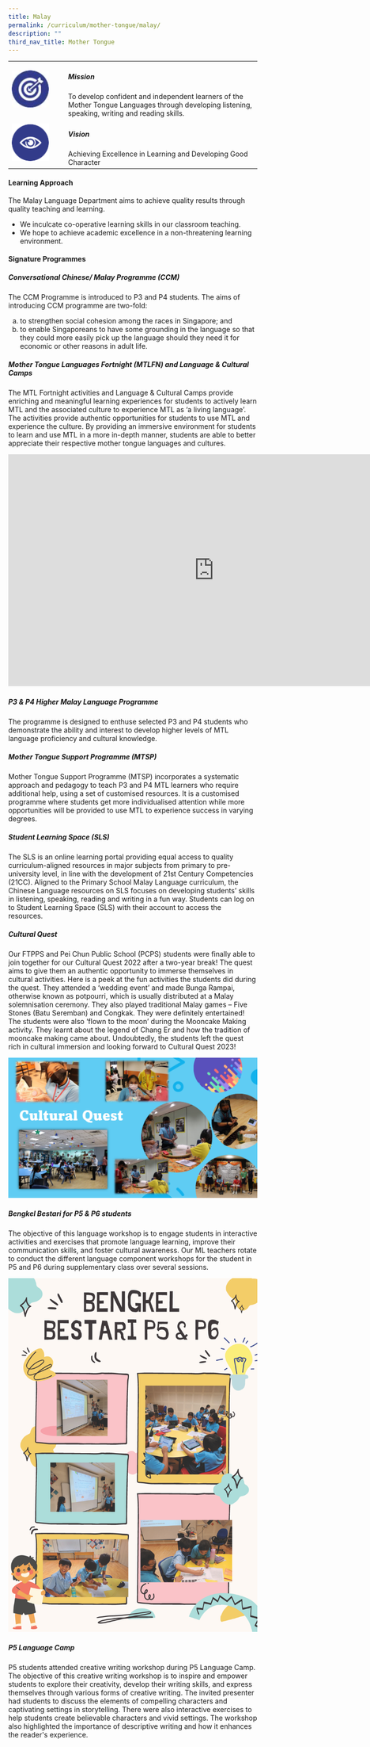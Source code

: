 ```yaml
---
title: Malay
permalink: /curriculum/mother-tongue/malay/
description: ""
third_nav_title: Mother Tongue
---
```

<table>
	<tbody><tr>
		<td width="100px">
			<img src="/images/mission.jpg" style="height:75px; width:75px">
		</td>
		<td> 
			<h5><b>Mission</b></h5>
			To develop confident and independent learners of the Mother Tongue Languages through developing listening, speaking, writing and reading skills.
		</td>
	</tr>
	<tr>
		<td>
			<img src="/images/vision.png" style="height:75px; width:75px">
		</td>
		<td> 
			<h5><b>Vision</b></h5>
			Achieving Excellence in Learning and Developing Good Character
		</td>
	</tr>
</tbody></table>

<h4><b> Learning Approach</b></h4>

The Malay Language Department aims to achieve quality results through quality teaching and learning.  

*   We inculcate co-operative learning skills in our classroom teaching.
*   We hope to achieve academic excellence in a non-threatening learning environment.

<h4><b> Signature Programmes</b></h4>
<h5><b> Conversational Chinese/ Malay Programme (CCM)  </b></h5>

The CCM Programme is introduced to P3 and P4 students. The aims of introducing CCM programme are two-fold:

<ol style="list-style-type:lower-alpha">
	<li> to strengthen social cohesion among the races in Singapore; and</li>
	<li> to enable Singaporeans to have some grounding in the language so that they could more easily  pick up the language should they need it for economic or other reasons in adult life.</li>
	</ol>
<h5><b>Mother Tongue Languages Fortnight (MTLFN) and Language &amp; Cultural Camps</b></h5>

The MTL Fortnight activities and Language &amp; Cultural Camps provide enriching and meaningful learning experiences for students to actively learn MTL and the associated culture to experience MTL as ‘a living language’. The activities provide authentic opportunities for students to use MTL and experience the culture. By providing an immersive environment for students to learn and use MTL in a more in-depth manner, students are able to better appreciate their respective mother tongue languages and cultures.

<iframe allowfullscreen="" allow="accelerometer; autoplay; clipboard-write; encrypted-media; gyroscope; picture-in-picture; web-share" frameborder="0" title="YouTube video player" src="https://www.youtube.com/embed/BSqFoIp7F_k" height="468" width="832"></iframe>

<h5><b>P3 &amp; P4 Higher Malay Language Programme</b></h5>

The programme is designed to enthuse selected P3 and P4 students who demonstrate the ability and interest to develop higher levels of MTL language proficiency and cultural knowledge.

<h5><b>Mother Tongue Support Programme (MTSP)</b></h5>

Mother Tongue Support Programme (MTSP) incorporates a systematic approach and pedagogy to teach P3 and P4 MTL learners who require additional help, using a set of customised resources. It is a customised programme where students get more individualised attention while more opportunities will be provided to use MTL to experience success in varying degrees.

<h5><b>Student Learning Space (SLS)</b></h5>

The SLS is an online learning portal providing equal access to quality curriculum-aligned resources in major subjects from primary to pre-university level, in line with the development of 21st Century Competencies (21CC). Aligned to the Primary School Malay Language curriculum, the Chinese Language resources on SLS focuses on developing students’ skills in listening, speaking, reading and writing in a fun way. Students can log on to Student Learning Space (SLS) with their account to access the resources.

<h5><b> Cultural Quest </b></h5>

Our FTPPS and Pei Chun Public School (PCPS) students were finally able to join together for our Cultural Quest 2022 after a two-year break! The quest aims to give them an authentic opportunity to immerse themselves in cultural activities. Here is a peek at the fun activities the students did during the quest. They attended a ‘wedding event’ and made Bunga Rampai, otherwise known as potpourri, which is usually distributed at a Malay solemnisation ceremony. They also played traditional Malay games – Five Stones (Batu Seremban) and Congkak. They were definitely entertained! The students were also ‘flown to the moon’ during the Mooncake Making activity. They learnt about the legend of Chang Er and how the tradition of mooncake making came about. Undoubtedly, the students left the quest rich in cultural immersion and looking forward to Cultural Quest 2023!

![Cultural Quest](/images/Curriculum/Mother%20Tongue/Malay/cultural%20quest.jpg)

<h5><b>Bengkel Bestari for P5 &amp; P6 students</b></h5>

The objective of this language workshop is to engage students in interactive activities and exercises that promote language learning, improve their communication skills, and foster cultural awareness. Our ML teachers rotate to conduct the different language component workshops for the student in P5 and P6 during supplementary class over several sessions.

![Bengkel Bestari](/images/Curriculum/Mother%20Tongue/Malay/bengkel%20bestari%20p5%20&amp;%20p6%20(2).jpg)

<h5><b>P5 Language Camp </b></h5>

P5 students attended creative writing workshop during P5 Language Camp. The objective of this creative writing workshop is to inspire and empower students to explore their creativity, develop their writing skills, and express themselves through various forms of creative writing. The invited presenter had students to discuss the elements of compelling characters and captivating settings in storytelling. There were also interactive exercises to help students create believable characters and vivid settings. The workshop also highlighted the importance of descriptive writing and how it enhances the reader's experience. 

